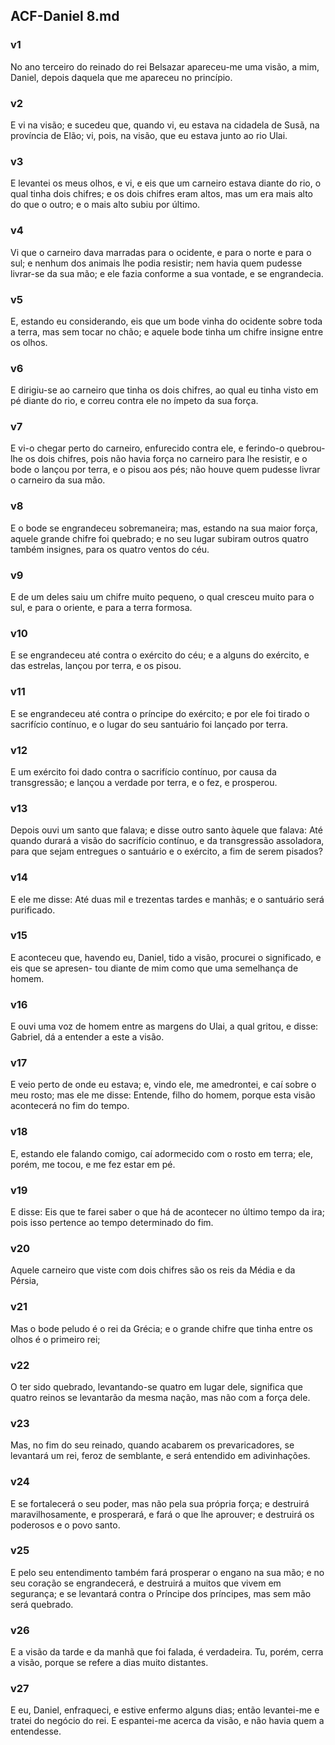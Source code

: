 ## ACF-Daniel 8.md
### v1
 No ano terceiro do reinado do rei Belsazar apareceu-me uma visão, a mim, Daniel, depois daquela que me apareceu no princípio.
### v2
 E vi na visão; e sucedeu que, quando vi, eu estava na cidadela de Susã, na província de Elão; vi, pois, na visão, que eu estava junto ao rio Ulai.
### v3
 E levantei os meus olhos, e vi, e eis que um carneiro estava diante do rio, o qual tinha dois chifres; e os dois chifres eram altos, mas um era mais alto do que o outro; e o mais alto subiu por último.
### v4
 Vi que o carneiro dava marradas para o ocidente, e para o norte e para o sul; e nenhum dos animais lhe podia resistir; nem havia quem pudesse livrar-se da sua mão; e ele fazia conforme a sua vontade, e se engrandecia.
### v5
 E, estando eu considerando, eis que um bode vinha do ocidente sobre toda a terra, mas sem tocar no chão; e aquele bode tinha um chifre insigne entre os olhos.
### v6
 E dirigiu-se ao carneiro que tinha os dois chifres, ao qual eu tinha visto em pé diante do rio, e correu contra ele no ímpeto da sua força.
### v7
 E vi-o chegar perto do carneiro, enfurecido contra ele, e ferindo-o quebrou-lhe os dois chifres, pois não havia força no carneiro para lhe resistir, e o bode o lançou por terra, e o pisou aos pés; não houve quem pudesse livrar o carneiro da sua mão.
### v8
 E o bode se engrandeceu sobremaneira; mas, estando na sua maior força, aquele grande chifre foi quebrado; e no seu lugar subiram outros quatro também insignes, para os quatro ventos do céu.
### v9
 E de um deles saiu um chifre muito pequeno, o qual cresceu muito para o sul, e para o oriente, e para a terra formosa.
### v10
 E se engrandeceu até contra o exército do céu; e a alguns do exército, e das estrelas, lançou por terra, e os pisou.
### v11
 E se engrandeceu até contra o príncipe do exército; e por ele foi tirado o sacrifício contínuo, e o lugar do seu santuário foi lançado por terra.
### v12
 E um exército foi dado contra o sacrifício contínuo, por causa da transgressão; e lançou a verdade por terra, e o fez, e prosperou.
### v13
 Depois ouvi um santo que falava; e disse outro santo àquele que falava: Até quando durará a visão do sacrifício contínuo, e da transgressão assoladora, para que sejam entregues o santuário e o exército, a fim de serem pisados?
### v14
 E ele me disse: Até duas mil e trezentas tardes e manhãs; e o santuário será purificado.
### v15
 E aconteceu que, havendo eu, Daniel, tido a visão, procurei o significado, e eis que se apresen- tou diante de mim como que uma semelhança de homem.
### v16
 E ouvi uma voz de homem entre as margens do Ulai, a qual gritou, e disse: Gabriel, dá a entender a este a visão.
### v17
 E veio perto de onde eu estava; e, vindo ele, me amedrontei, e caí sobre o meu rosto; mas ele me disse: Entende, filho do homem, porque esta visão acontecerá no fim do tempo.
### v18
 E, estando ele falando comigo, caí adormecido com o rosto em terra; ele, porém, me tocou, e me fez estar em pé.
### v19
 E disse: Eis que te farei saber o que há de acontecer no último tempo da ira; pois isso pertence ao tempo determinado do fim.
### v20
 Aquele carneiro que viste com dois chifres são os reis da Média e da Pérsia,
### v21
 Mas o bode peludo é o rei da Grécia; e o grande chifre que tinha entre os olhos é o primeiro rei;
### v22
 O ter sido quebrado, levantando-se quatro em lugar dele, significa que quatro reinos se levantarão da mesma nação, mas não com a força dele.
### v23
 Mas, no fim do seu reinado, quando acabarem os prevaricadores, se levantará um rei, feroz de semblante, e será entendido em adivinhações.
### v24
 E se fortalecerá o seu poder, mas não pela sua própria força; e destruirá maravilhosamente, e prosperará, e fará o que lhe aprouver; e destruirá os poderosos e o povo santo.
### v25
 E pelo seu entendimento também fará prosperar o engano na sua mão; e no seu coração se engrandecerá, e destruirá a muitos que vivem em segurança; e se levantará contra o Príncipe dos príncipes, mas sem mão será quebrado.
### v26
 E a visão da tarde e da manhã que foi falada, é verdadeira. Tu, porém, cerra a visão, porque se refere a dias muito distantes.
### v27
 E eu, Daniel, enfraqueci, e estive enfermo alguns dias; então levantei-me e tratei do negócio do rei. E espantei-me acerca da visão, e não havia quem a entendesse.
